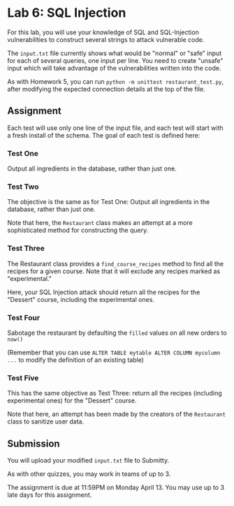 # Lab 6: SQL Injection

For this lab, you will use your knowledge of SQL and SQL-Injection vulnerabilities to construct several strings to attack vulnerable code.

The `input.txt` file currently shows what would be "normal" or "safe" input for each of several queries, one input per line. You need to create "unsafe" input which will take advantage of the vulnerabilities written into the code.

As with Homework 5, you can run `python -m unittest restaurant_test.py`, after modifying the expected connection details at the top of the file.


## Assignment

Each test will use only one line of the input file, and each test will start with a fresh install of the schema. The goal of each test is defined here:

### Test One

Output all ingredients in the database, rather than just one.

### Test Two

The objective is the same as for Test One: Output all ingredients in the database, rather than just one.

Note that here, the `Restaurant` class makes an attempt at a more sophisticated method for constructing the query.

### Test Three

The Restaurant class provides a `find_course_recipes` method to find all the recipes for a given course. Note that it will exclude any recipes marked as "experimental."

Here, your SQL Injection attack should return all the recipes for the "Dessert" course, including the experimental ones.

### Test Four

Sabotage the restaurant by defaulting the `filled` values on all new orders to `now()`

(Remember that you can use `ALTER TABLE mytable ALTER COLUMN mycolumn ...` to modify the definition of an existing table)

### Test Five

This has the same objective as Test Three: return all the recipes (including experimental ones) for the "Dessert" course.

Note that here, an attempt has been made by the creators of the `Restaurant` class to sanitize user data.

## Submission

You will upload your modified `input.txt` file to Submitty.

As with other quizzes, you may work in teams of up to 3.

The assignment is due at 11:59PM on Monday April 13. You may use up to 3 late days for this assignment.
